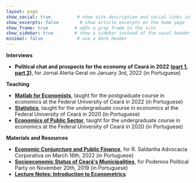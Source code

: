 ```yaml
---
layout: page
show_social: true          # show site description and social links in the footer
show_excerpts: false        # show article excerpts on the home page
show_frame: true          # adds a gray frame to the site
show_sidebar: true        # show a sidebar instead of the usual header
minimal: false             # use a dark header
---
```


**Interviews**
- **Political chat and prospects for the economy of Ceará in 2022 ([part 1](https://www.youtube.com/watch?v=FzPCGlbW86Y), [part 2](https://www.youtube.com/watch?v=Y_YWHRL4VtI))**, for Jornal Alerta Geral on January 3rd, 2022 (in Portuguese)

**Teaching**
- **[Matlab for Economists](https://youtube.com/playlist?list=PL1RzT_V0r_GSz6XzNW-1eGdAArKlgShwh)**, taught for the postgraduate course in economics at the Federal University of Ceará in 2022 (in Portuguese)
- **[Statistics](https://www.youtube.com/playlist?list=PL1RzT_V0r_GQ6VMs8F_kjqLlaKxYHNLn6)**, taught for the undergraduate course in economics at the Federal University of Ceará in 2020 (in Portuguese)
- **[Economics of Public Sector](https://www.youtube.com/playlist?list=PL1RzT_V0r_GSgX6PrRotiJt7hnJXrFVzk)**, taught for the undergraduate course in economics at the Federal University of Ceará in 2020 (in Portuguese)

**Materials and Resources**
- **[Economic Conjuncture and Public Finance](https://drive.google.com/file/d/153GqzgeOiW4Y_JyjyPNeIUAnSZNLyPW4/view?usp=sharing)**, for R. Saldanha Advocacia Corporativa on March 16th, 2022 (in Portuguese)
- **[Socioeconomic Status of Ceará's Municipalities](https://drive.google.com/file/d/1545m9MkNEEqNXH78bco8TKljIC_U4gxL/view?usp=sharing)**, for Podemos Political Party on November 20th, 2019 (in Portuguese)
- **[Lecture Notes: Introduction to Econometrics](https://drive.google.com/file/d/1DQ1WgWTO1dpaqt4FcBiNyh5FNX2sNRPl/view?usp=sharing)**
